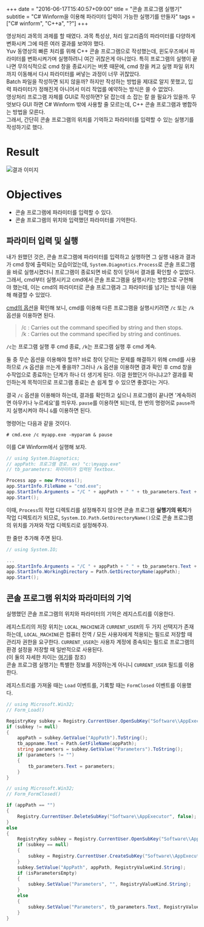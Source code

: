 +++
date = "2016-06-17T15:40:57+09:00"
title = "콘솔 프로그램 실행기"
subtitle = "C# Winform을 이용해 파라미터 입력이 가능한 실행기를 만들자"
tags = ["C# winform", "C++a", "?"]
+++

영상처리 과목의 과제를 할 때였다. 과목 특성상, 처리 알고리즘의 파라미터를 다양하게 변화시켜 그에 따른 여러 결과를 보여야 했다.  
Yuv 동영상의 빠른 처리를 위해 C++ 콘솔 프로그램으로 작성했는데, 윈도우즈에서 파라미터를 변화시켜가며 실행하려니 여간 귀찮은게 아니었다. 특히 프로그램의 실행이 끝나면 무의식적으로 cmd 창을 종료시키는 버릇 때문에, cmd 창을 켜고 실행 파일 위치까지 이동해서 다시 파라미터를 써넣는 과정이 너무 귀찮았다.  
Batch 파일을 작성하면 되지 않을까? 하지만 작성하는 방법을 제대로 알지 못했고, 입력 파라미터가 정해진게 아니어서 미리 작업를 예약하는 방식은 쓸 수 없었다.  
영상처리 프로그램 자체를 GUI로 작성하면? 닭 잡는데 소 잡는 칼 쓸 필요가 있을까. 무엇보다 GUI 하면 C# Winform 밖에 사용할 줄 모르는데, C++ 콘솔 프로그램과 병합하는 방법을 모른다.  
그래서, 간단히 콘솔 프로그램의 위치를 기억하고 파라미터를 입력할 수 있는 실행기를 작성하기로 했다.

# Result
![결과 이미지](#)

# Objectives
* 콘솔 프로그램에 파라미터를 입력할 수 있다.
* 콘솔 프로그램의 위치와 입력했던 파라미터를 기억한다.

## 파라미터 입력 및 실행
내가 원했던 것은, 콘솔 프로그램에 파라미터를 입력하고 실행하면 그 실행 내용과 결과가 cmd 창에 출력되는 모습이었는데, `System.Diagnotics.Process`로 콘솔 프로그램을 바로 실행시켰더니 프로그램이 종료되면 바로 창이 닫혀서 결과를 확인할 수 없었다.   
그래서, cmd부터 실행시키고 cmd에서 콘솔 프로그램을 실행시키는 방향으로 구현해야 했는데, 이는 cmd의 파라미터로 콘솔 프로그램과 그 파라미터를 넘기는 방식을 이용해 해결할 수 있었다.

[cmd의 옵션](https://www.microsoft.com/resources/documentation/windows/xp/all/proddocs/en-us/cmd.mspx?mfr=true)을 확인해 보니, cmd를 이용해 다른 프로그램을 실행시키려면 `/c` 또는 `/k` 옵션을 이용하면 된다.

> /c : Carries out the command specified by string and then stops.  
/k : Carries out the command specified by string and continues.

`/c`는 프로그램 실행 후 cmd 종료, `/k`는 프로그램 실행 후 cmd 계속.

둘 중 무슨 옵션을 이용해야 할까? 바로 창이 닫히는 문제를 해결하기 위해 cmd를 사용하므로 `/k` 옵션을 쓰는게 좋을까? 그러나 `/k` 옵션을 이용하면 결과 확인 후 cmd 창을 수작업으로 종료하는 단계가 하나 더 생기게 된다. 이걸 원했던거 아니냐고? 결과를 확인하는게 목적이므로 프로그램 종료는 손 쉽게 할 수 있으면 좋겠다는 거다.

결국 `/c` 옵션을 이용해야 하는데, 결과를 확인하고 싶으니 프로그램이 끝나면 '계속하려면 아무키나 누르세요'를 띄우자. `pause`를 이용하면 되는데, 한 번의 명령어로 `pause`까지 실행시켜야 하니 `&`를 이용하면 된다.

명령어는 다음과 같을 것이다.
``` nohighlight
# cmd.exe /c myapp.exe -myparam & pause
```

이를 C# Winform에서 실행해 보자.
``` C#
// using System.Diagnotics;
// appPath: 프로그램 경로. ex) "c:\myapp.exe"
// tb_parameters: 파라미터가 입력된 Textbox.

Process app = new Process();
app.StartInfo.FileName = "cmd.exe";
app.StartInfo.Arguments = "/C " + appPath + " " + tb_parameters.Text + "& pause";
app.Start();
```

이때, `Process`의 작업 디렉토리를 설정해주지 않으면 콘솔 프로그램 **실행기의 위치**가 작업 디렉토리가 되므로, `System.IO.Path.GetDirectoryName()`으로 콘솔 프로그램의 위치를 가져와 작업 디렉토리로 설정해주자.  

한 줄만 추가해 주면 된다.
``` C#
// using System.IO;

...
app.StartInfo.Arguments = "/C " + appPath + " " + tb_parameters.Text + "& pause";
app.StartInfo.WorkingDirectory = Path.GetDirectoryName(appPath);
app.Start();
```

## 콘솔 프로그램 위치와 파라미터의 기억
실행했던 콘솔 프로그램의 위치와 파라미터의 기억은 레지스트리를 이용한다.

레지스트리의 저장 위치는 `LOCAL_MACHINE`과 `CURRENT_USER`의 두 가지 선택지가 존재하는데, `LOCAL_MACHINE`은 컴퓨터 전역 / 모든 사용자에게 적용되는 필드로 저장할 때 관리자 권한을 요구한다. `CURRENT_USER`는 사용자 계정에 종속되는 필드로 프로그램의 환경 설정을 저장할 때 일반적으로 사용된다.  
(이 둘의 자세한 차이는 [여기](http://www.differencebetween.net/technology/hardware-technology/difference-between-hkey_current_user-and-hkey_local_machine/)를 참조)   
콘솔 프로그램 실행기는 특별한 정보를 저장하는게 아니니 `CURRENT_USER` 필드를 이용한다.

레지스트리를 가져올 때는 `Load` 이벤트를, 기록할 때는 `FormClosed` 이벤트를 이용했다.

``` C#
// using Microsoft.Win32;
// Form_Load()

RegistryKey subkey = Registry.CurrentUser.OpenSubKey("Software\\AppExecutor");
if (subkey != null)
{
    appPath = subkey.GetValue("AppPath").ToString();
    tb_appname.Text = Path.GetFileName(appPath);
    string parameters = subkey.GetValue("Parameters").ToString();
    if (parameters != "")
    {
        tb_parameters.Text = parameters;
    }
}
```

``` C#
// using Microsoft.Win32;
// Form_FormClosed()

if (appPath == "")
{
    Registry.CurrentUser.DeleteSubKey("Software\\AppExecutor", false);
}
else
{
    RegistryKey subkey = Registry.CurrentUser.OpenSubKey("Software\\AppExecutor", true);
    if (subkey == null)
    {
        subkey = Registry.CurrentUser.CreateSubKey("Software\\AppExecutor");
    }
    subkey.SetValue("AppPath", appPath, RegistryValueKind.String);
    if (isParametersEmpty)
    {
        subkey.SetValue("Parameters", "", RegistryValueKind.String);
    }
    else
    {
        subkey.SetValue("Parameters", tb_parameters.Text, RegistryValueKind.String);
    }
}
```